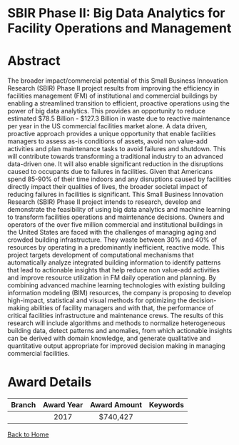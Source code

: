
SBIR Phase II: Big Data Analytics for Facility Operations and Management
========================================================================

# Abstract


The broader impact/commercial potential of this Small Business Innovation Research (SBIR) Phase II project results from improving the efficiency in facilities management (FM) of institutional and commercial buildings by enabling a streamlined transition to efficient, proactive operations using the power of big data analytics. This provides an opportunity to reduce estimated $78.5 Billion - $127.3 Billion in waste due to reactive maintenance per year in the US commercial facilities market alone. A data driven, proactive approach provides a unique opportunity that enable facilities managers to assess as-is conditions of assets, avoid non value-add activities and plan maintenance tasks to avoid failures and shutdown. This will contribute towards transforming a traditional industry to an advanced data-driven one. It will also enable significant reduction in the disruptions caused to occupants due to failures in facilities. Given that Americans spend 85-90% of their time indoors and any disruptions caused by facilities directly impact their qualities of lives, the broader societal impact of reducing failures in facilities is significant. This Small Business Innovation Research (SBIR) Phase II project intends to research, develop and demonstrate the feasibility of using big data analytics and machine learning to transform facilities operations and maintenance decisions. Owners and operators of the over five million commercial and institutional buildings in the United States are faced with the challenges of managing aging and crowded building infrastructure. They waste between 30% and 40% of resources by operating in a predominantly inefficient, reactive mode. This project targets development of computational mechanisms that automatically analyze integrated building information to identify patterns that lead to actionable insights that help reduce non value-add activities and improve resource utilization in FM daily operation and planning. By combining advanced machine learning technologies with existing building information modeling (BIM) resources, the company is proposing to develop high-impact, statistical and visual methods for optimizing the decision-making abilities of facility managers and with that, the performance of critical facilities infrastructure and maintenance crews. The results of this research will include algorithms and methods to normalize heterogeneous building data, detect patterns and anomalies, from which actionable insights can be derived with domain knowledge, and generate qualitative and quantitative output appropriate for improved decision making in managing commercial facilities.  

# Award Details

|Branch|Award Year|Award Amount|Keywords|
| :---: | :---: | :---: | :---: |
||2017|$740,427||
  
  


[Back to Home](https://github.com/chrischow/dod_sbir_awards/Reports/JT/#289)